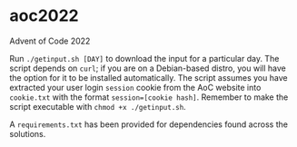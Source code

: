 # aoc2022
Advent of Code 2022

Run `./getinput.sh [DAY]` to download the input for a particular day. The script depends on `curl`; if you are on a Debian-based distro, you will have the option for it to be installed automatically. The script assumes you have extracted your user login `session` cookie from the AoC website into `cookie.txt` with the format `session=[cookie hash]`. Remember to make the script executable with `chmod +x ./getinput.sh`.

A `requirements.txt` has been provided for dependencies found across the solutions.